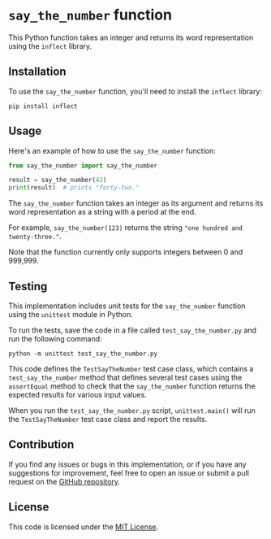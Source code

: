 
# `say_the_number` function

This Python function takes an integer and returns its word representation using the `inflect` library.

## Installation

To use the `say_the_number` function, you'll need to install the `inflect` library:

```
pip install inflect
```

## Usage

Here's an example of how to use the `say_the_number` function:

```python
from say_the_number import say_the_number

result = say_the_number(42)
print(result)  # prints "forty-two."
```

The `say_the_number` function takes an integer as its argument and returns its word representation as a string with a period at the end.

For example, `say_the_number(123)` returns the string `"one hundred and twenty-three."`.

Note that the function currently only supports integers between 0 and 999,999.

## Testing

This implementation includes unit tests for the `say_the_number` function using the `unittest` module in Python.

To run the tests, save the code in a file called `test_say_the_number.py` and run the following command:

```
python -m unittest test_say_the_number.py
```



This code defines the `TestSayTheNumber` test case class, which contains a `test_say_the_number` method that defines several test cases using the `assertEqual` method to check that the `say_the_number` function returns the expected results for various input values.

When you run the `test_say_the_number.py` script, `unittest.main()` will run the `TestSayTheNumber` test case class and report the results.

## Contribution

If you find any issues or bugs in this implementation, or if you have any suggestions for improvement, feel free to open an issue or submit a pull request on the [GitHub repository](https://github.com/yourusername/say_the_number). 

## License

This code is licensed under the [MIT License](https://opensource.org/licenses/MIT).
